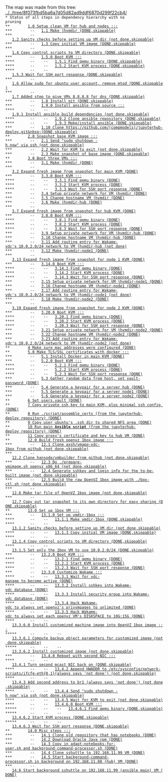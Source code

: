 The map was made from this tree: <a href="../../tree/8f073fbd5ba6a7d05d82ad9ddf6870d299f22cb4/">../../tree/8f073fbd5ba6a7d05d82ad9ddf6870d299f22cb4/</a>
<br>
<code>* Status of all steps in dependency hierarchy with no pruning</code><br>
<code>&#42;&#42;&nbsp;&nbsp;&nbsp;&nbsp;&nbsp;&nbsp;&nbsp;&nbsp;<a href="../../blob/8f073fbd5ba6a7d05d82ad9ddf6870d299f22cb4/./test2-build-nbgrader-environment-w-ansible#L52">1.0&nbsp;Setup&nbsp;clean&nbsp;VM&nbsp;for&nbsp;hub&nbsp;and&nbsp;nodes&nbsp;:::</a></code><br>
<code>&#42;&#42;&#42;&nbsp;&nbsp;&nbsp;&nbsp;&nbsp;&nbsp;&nbsp;&nbsp;--&nbsp;&nbsp;&nbsp;<a href="../../blob/8f073fbd5ba6a7d05d82ad9ddf6870d299f22cb4/./test2-build-nbgrader-environment-w-ansible#L59">1.1&nbsp;Make&nbsp;jhvmdir&nbsp;(DONE,skippable)</a></code><br>
<code>&#42;&#42;&#42;&nbsp;&nbsp;&nbsp;&nbsp;&nbsp;&nbsp;&nbsp;&nbsp;--&nbsp;&nbsp;&nbsp;<a href="../../blob/8f073fbd5ba6a7d05d82ad9ddf6870d299f22cb4/./ind-steps/kvmsteps/kvm-setup.sh#L27">1.2&nbsp;Sanity&nbsp;checks&nbsp;before&nbsp;setting&nbsp;up&nbsp;VM&nbsp;dir&nbsp;(not&nbsp;done,skippable)</a></code><br>
<code>&#42;&#42;&#42;&nbsp;&nbsp;&nbsp;&nbsp;&nbsp;&nbsp;&nbsp;&nbsp;--&nbsp;&nbsp;&nbsp;<a href="../../blob/8f073fbd5ba6a7d05d82ad9ddf6870d299f22cb4/./ind-steps/kvmsteps/kvm-setup.sh#L40">1.3&nbsp;Copy&nbsp;initial&nbsp;VM&nbsp;image&nbsp;(DONE,skippable)</a></code><br>
<code>&#42;&#42;&#42;&nbsp;&nbsp;&nbsp;&nbsp;&nbsp;&nbsp;&nbsp;&nbsp;--&nbsp;&nbsp;&nbsp;<a href="../../blob/8f073fbd5ba6a7d05d82ad9ddf6870d299f22cb4/./ind-steps/kvmsteps/kvm-setup.sh#L60">1.4&nbsp;Copy&nbsp;control&nbsp;scripts&nbsp;to&nbsp;VM&nbsp;directory&nbsp;(DONE,skippable)</a></code><br>
<code>&#42;&#42;&#42;&nbsp;&nbsp;&nbsp;&nbsp;&nbsp;&nbsp;&nbsp;&nbsp;--&nbsp;&nbsp;&nbsp;<a href="../../blob/8f073fbd5ba6a7d05d82ad9ddf6870d299f22cb4/./ind-steps/kvmsteps/vmdir-scripts/kvm-boot.sh#L52">1.5.0&nbsp;Boot&nbsp;KVM&nbsp;:::</a></code><br>
<code>&#42;&#42;&#42;&#42;&nbsp;&nbsp;&nbsp;&nbsp;&nbsp;&nbsp;&nbsp;--&nbsp;&nbsp;&nbsp;&nbsp;--&nbsp;&nbsp;&nbsp;<a href="../../blob/8f073fbd5ba6a7d05d82ad9ddf6870d299f22cb4/./ind-steps/kvmsteps/vmdir-scripts/kvm-boot.sh#L54">1.5.1&nbsp;Find&nbsp;qemu&nbsp;binary&nbsp;(DONE,skippable)</a></code><br>
<code>&#42;&#42;&#42;&#42;&nbsp;&nbsp;&nbsp;&nbsp;&nbsp;&nbsp;&nbsp;--&nbsp;&nbsp;&nbsp;&nbsp;--&nbsp;&nbsp;&nbsp;<a href="../../blob/8f073fbd5ba6a7d05d82ad9ddf6870d299f22cb4/./ind-steps/kvmsteps/vmdir-scripts/kvm-boot.sh#L131">1.5.2&nbsp;Start&nbsp;KVM&nbsp;process&nbsp;(DONE,skippable)</a></code><br>
<code>&#42;&#42;&#42;&#42;&nbsp;&nbsp;&nbsp;&nbsp;&nbsp;&nbsp;&nbsp;--&nbsp;&nbsp;&nbsp;&nbsp;--&nbsp;&nbsp;&nbsp;<a href="../../blob/8f073fbd5ba6a7d05d82ad9ddf6870d299f22cb4/./ind-steps/kvmsteps/vmdir-scripts/kvm-boot.sh#L170">1.5.3&nbsp;Wait&nbsp;for&nbsp;SSH&nbsp;port&nbsp;response&nbsp;(DONE,skippable)</a></code><br>
<code>&#42;&#42;&#42;&nbsp;&nbsp;&nbsp;&nbsp;&nbsp;&nbsp;&nbsp;&nbsp;--&nbsp;&nbsp;&nbsp;<a href="../../blob/8f073fbd5ba6a7d05d82ad9ddf6870d299f22cb4/./test2-build-nbgrader-environment-w-ansible#L77">1.6&nbsp;Allow&nbsp;sudo&nbsp;for&nbsp;ubuntu&nbsp;user&nbsp;account,&nbsp;remove&nbsp;mtod&nbsp;(DONE,skippable)</a></code><br>
<code>&#42;&#42;&#42;&nbsp;&nbsp;&nbsp;&nbsp;&nbsp;&nbsp;&nbsp;&nbsp;--&nbsp;&nbsp;&nbsp;<a href="../../blob/8f073fbd5ba6a7d05d82ad9ddf6870d299f22cb4/./test2-build-nbgrader-environment-w-ansible#L91">1.7&nbsp;Added&nbsp;step&nbsp;to&nbsp;give&nbsp;VMs&nbsp;8.8.8.8&nbsp;for&nbsp;dns&nbsp;(DONE,skippable)</a></code><br>
<code>&#42;&#42;&#42;&nbsp;&nbsp;&nbsp;&nbsp;&nbsp;&nbsp;&nbsp;&nbsp;--&nbsp;&nbsp;&nbsp;<a href="../../blob/8f073fbd5ba6a7d05d82ad9ddf6870d299f22cb4/./test2-build-nbgrader-environment-w-ansible#L105">1.8&nbsp;Install&nbsp;git&nbsp;(DONE,skippable)</a></code><br>
<code>&#42;&#42;&#42;&nbsp;&nbsp;&nbsp;&nbsp;&nbsp;&nbsp;&nbsp;&nbsp;--&nbsp;&nbsp;&nbsp;<a href="../../blob/8f073fbd5ba6a7d05d82ad9ddf6870d299f22cb4/./test2-build-nbgrader-environment-w-ansible#L119">1.9.0&nbsp;Install&nbsp;ansible&nbsp;from&nbsp;source&nbsp;:::</a></code><br>
<code>&#42;&#42;&#42;&#42;&nbsp;&nbsp;&nbsp;&nbsp;&nbsp;&nbsp;&nbsp;--&nbsp;&nbsp;&nbsp;&nbsp;--&nbsp;&nbsp;&nbsp;<a href="../../blob/8f073fbd5ba6a7d05d82ad9ddf6870d299f22cb4/./test2-build-nbgrader-environment-w-ansible#L136">1.9.1&nbsp;Install&nbsp;ansible&nbsp;build&nbsp;dependencies&nbsp;(not&nbsp;done,skippable)</a></code><br>
<code>&#42;&#42;&#42;&#42;&nbsp;&nbsp;&nbsp;&nbsp;&nbsp;&nbsp;&nbsp;--&nbsp;&nbsp;&nbsp;&nbsp;--&nbsp;&nbsp;&nbsp;<a href="../../blob/8f073fbd5ba6a7d05d82ad9ddf6870d299f22cb4/./test2-build-nbgrader-environment-w-ansible#L150">1.9.2&nbsp;Clone&nbsp;ansible&nbsp;repository&nbsp;(DONE,skippable)</a></code><br>
<code>&#42;&#42;&#42;&#42;&nbsp;&nbsp;&nbsp;&nbsp;&nbsp;&nbsp;&nbsp;--&nbsp;&nbsp;&nbsp;&nbsp;--&nbsp;&nbsp;&nbsp;<a href="../../blob/8f073fbd5ba6a7d05d82ad9ddf6870d299f22cb4/./test2-build-nbgrader-environment-w-ansible#L177">1.9.3&nbsp;Make/install&nbsp;ansible&nbsp;(DONE,skippable)</a></code><br>
<code>&#42;&#42;&#42;&nbsp;&nbsp;&nbsp;&nbsp;&nbsp;&nbsp;&nbsp;&nbsp;--&nbsp;&nbsp;&nbsp;<a href="../../blob/8f073fbd5ba6a7d05d82ad9ddf6870d299f22cb4/./test2-build-nbgrader-environment-w-ansible#L194">1.10&nbsp;Clone&nbsp;https://github.com/(compmodels)/jupyterhub-deploy.git&nbsp;(DONE,skippable)</a></code><br>
<code>&#42;&#42;&nbsp;&nbsp;&nbsp;&nbsp;&nbsp;&nbsp;&nbsp;&nbsp;<a href="../../blob/8f073fbd5ba6a7d05d82ad9ddf6870d299f22cb4/./test2-build-nbgrader-environment-w-ansible#L211">2.0&nbsp;Snapshot&nbsp;base&nbsp;KVM&nbsp;image&nbsp;:::</a></code><br>
<code>&#42;&#42;&#42;&nbsp;&nbsp;&nbsp;&nbsp;&nbsp;&nbsp;&nbsp;&nbsp;--&nbsp;&nbsp;&nbsp;<a href="../../blob/8f073fbd5ba6a7d05d82ad9ddf6870d299f22cb4/./ind-steps/kvmsteps/vmdir-scripts/kvm-shutdown-via-ssh.sh#L30">2.1&nbsp;Send&nbsp;"sudo&nbsp;shutdown&nbsp;-h&nbsp;now"&nbsp;via&nbsp;ssh&nbsp;(not&nbsp;done,skippable)</a></code><br>
<code>&#42;&#42;&#42;&nbsp;&nbsp;&nbsp;&nbsp;&nbsp;&nbsp;&nbsp;&nbsp;--&nbsp;&nbsp;&nbsp;<a href="../../blob/8f073fbd5ba6a7d05d82ad9ddf6870d299f22cb4/./ind-steps/kvmsteps/vmdir-scripts/kvm-shutdown-via-ssh.sh#L38">2.2&nbsp;Wait&nbsp;for&nbsp;KVM&nbsp;to&nbsp;exit&nbsp;(not&nbsp;done,skippable)</a></code><br>
<code>&#42;&#42;&#42;&nbsp;&nbsp;&nbsp;&nbsp;&nbsp;&nbsp;&nbsp;&nbsp;--&nbsp;&nbsp;&nbsp;<a href="../../blob/8f073fbd5ba6a7d05d82ad9ddf6870d299f22cb4/./test2-build-nbgrader-environment-w-ansible#L219">2.3&nbsp;Make&nbsp;snapshot&nbsp;of&nbsp;base&nbsp;image&nbsp;(DONE,skippable)</a></code><br>
<code>&#42;&#42;&nbsp;&nbsp;&nbsp;&nbsp;&nbsp;&nbsp;&nbsp;&nbsp;<a href="../../blob/8f073fbd5ba6a7d05d82ad9ddf6870d299f22cb4/./test2-build-nbgrader-environment-w-ansible#L229">3.0&nbsp;Boot&nbsp;three&nbsp;VMs&nbsp;:::</a></code><br>
<code>&#42;&#42;&#42;&nbsp;&nbsp;&nbsp;&nbsp;&nbsp;&nbsp;&nbsp;&nbsp;--&nbsp;&nbsp;&nbsp;<a href="../../blob/8f073fbd5ba6a7d05d82ad9ddf6870d299f22cb4/./test2-build-nbgrader-environment-w-ansible#L235">3.1&nbsp;Make&nbsp;jhvmdir&nbsp;(DONE)</a></code><br>
<code>&#42;&#42;&#42;&nbsp;&nbsp;&nbsp;&nbsp;&nbsp;&nbsp;&nbsp;&nbsp;--&nbsp;&nbsp;&nbsp;<a href="../../blob/8f073fbd5ba6a7d05d82ad9ddf6870d299f22cb4/./test2-build-nbgrader-environment-w-ansible#L258">3.2&nbsp;Expand&nbsp;fresh&nbsp;image&nbsp;from&nbsp;snapshot&nbsp;for&nbsp;main&nbsp;KVM&nbsp;(DONE)</a></code><br>
<code>&#42;&#42;&#42;&nbsp;&nbsp;&nbsp;&nbsp;&nbsp;&nbsp;&nbsp;&nbsp;--&nbsp;&nbsp;&nbsp;<a href="../../blob/8f073fbd5ba6a7d05d82ad9ddf6870d299f22cb4/./ind-steps/kvmsteps/vmdir-scripts/kvm-boot.sh#L52">3.3.0&nbsp;Boot&nbsp;KVM&nbsp;:::</a></code><br>
<code>&#42;&#42;&#42;&#42;&nbsp;&nbsp;&nbsp;&nbsp;&nbsp;&nbsp;&nbsp;--&nbsp;&nbsp;&nbsp;&nbsp;--&nbsp;&nbsp;&nbsp;<a href="../../blob/8f073fbd5ba6a7d05d82ad9ddf6870d299f22cb4/./ind-steps/kvmsteps/vmdir-scripts/kvm-boot.sh#L54">3.3.1&nbsp;Find&nbsp;qemu&nbsp;binary&nbsp;(DONE)</a></code><br>
<code>&#42;&#42;&#42;&#42;&nbsp;&nbsp;&nbsp;&nbsp;&nbsp;&nbsp;&nbsp;--&nbsp;&nbsp;&nbsp;&nbsp;--&nbsp;&nbsp;&nbsp;<a href="../../blob/8f073fbd5ba6a7d05d82ad9ddf6870d299f22cb4/./ind-steps/kvmsteps/vmdir-scripts/kvm-boot.sh#L131">3.3.2&nbsp;Start&nbsp;KVM&nbsp;process&nbsp;(DONE)</a></code><br>
<code>&#42;&#42;&#42;&#42;&nbsp;&nbsp;&nbsp;&nbsp;&nbsp;&nbsp;&nbsp;--&nbsp;&nbsp;&nbsp;&nbsp;--&nbsp;&nbsp;&nbsp;<a href="../../blob/8f073fbd5ba6a7d05d82ad9ddf6870d299f22cb4/./ind-steps/kvmsteps/vmdir-scripts/kvm-boot.sh#L170">3.3.3&nbsp;Wait&nbsp;for&nbsp;SSH&nbsp;port&nbsp;response&nbsp;(DONE)</a></code><br>
<code>&#42;&#42;&#42;&nbsp;&nbsp;&nbsp;&nbsp;&nbsp;&nbsp;&nbsp;&nbsp;--&nbsp;&nbsp;&nbsp;<a href="../../blob/8f073fbd5ba6a7d05d82ad9ddf6870d299f22cb4/./test2-build-nbgrader-environment-w-ansible#L270">3.4&nbsp;Setup&nbsp;private&nbsp;network&nbsp;for&nbsp;VM&nbsp;jhvmdir&nbsp;(DONE)</a></code><br>
<code>&#42;&#42;&#42;&nbsp;&nbsp;&nbsp;&nbsp;&nbsp;&nbsp;&nbsp;&nbsp;--&nbsp;&nbsp;&nbsp;<a href="../../blob/8f073fbd5ba6a7d05d82ad9ddf6870d299f22cb4/./test2-build-nbgrader-environment-w-ansible#L302">3.5&nbsp;Change&nbsp;hostname&nbsp;VM&nbsp;jhvmdir&nbsp;(DONE)</a></code><br>
<code>&#42;&#42;&#42;&nbsp;&nbsp;&nbsp;&nbsp;&nbsp;&nbsp;&nbsp;&nbsp;--&nbsp;&nbsp;&nbsp;<a href="../../blob/8f073fbd5ba6a7d05d82ad9ddf6870d299f22cb4/./test2-build-nbgrader-environment-w-ansible#L235">3.6&nbsp;Make&nbsp;jhvmdir-hub&nbsp;(DONE)</a></code><br>
<code>&#42;&#42;&#42;&nbsp;&nbsp;&nbsp;&nbsp;&nbsp;&nbsp;&nbsp;&nbsp;--&nbsp;&nbsp;&nbsp;<a href="../../blob/8f073fbd5ba6a7d05d82ad9ddf6870d299f22cb4/./test2-build-nbgrader-environment-w-ansible#L258">3.7&nbsp;Expand&nbsp;fresh&nbsp;image&nbsp;from&nbsp;snapshot&nbsp;for&nbsp;hub&nbsp;KVM&nbsp;(DONE)</a></code><br>
<code>&#42;&#42;&#42;&nbsp;&nbsp;&nbsp;&nbsp;&nbsp;&nbsp;&nbsp;&nbsp;--&nbsp;&nbsp;&nbsp;<a href="../../blob/8f073fbd5ba6a7d05d82ad9ddf6870d299f22cb4/./ind-steps/kvmsteps/vmdir-scripts/kvm-boot.sh#L52">3.8.0&nbsp;Boot&nbsp;KVM&nbsp;:::</a></code><br>
<code>&#42;&#42;&#42;&#42;&nbsp;&nbsp;&nbsp;&nbsp;&nbsp;&nbsp;&nbsp;--&nbsp;&nbsp;&nbsp;&nbsp;--&nbsp;&nbsp;&nbsp;<a href="../../blob/8f073fbd5ba6a7d05d82ad9ddf6870d299f22cb4/./ind-steps/kvmsteps/vmdir-scripts/kvm-boot.sh#L54">3.8.1&nbsp;Find&nbsp;qemu&nbsp;binary&nbsp;(DONE)</a></code><br>
<code>&#42;&#42;&#42;&#42;&nbsp;&nbsp;&nbsp;&nbsp;&nbsp;&nbsp;&nbsp;--&nbsp;&nbsp;&nbsp;&nbsp;--&nbsp;&nbsp;&nbsp;<a href="../../blob/8f073fbd5ba6a7d05d82ad9ddf6870d299f22cb4/./ind-steps/kvmsteps/vmdir-scripts/kvm-boot.sh#L131">3.8.2&nbsp;Start&nbsp;KVM&nbsp;process&nbsp;(DONE)</a></code><br>
<code>&#42;&#42;&#42;&#42;&nbsp;&nbsp;&nbsp;&nbsp;&nbsp;&nbsp;&nbsp;--&nbsp;&nbsp;&nbsp;&nbsp;--&nbsp;&nbsp;&nbsp;<a href="../../blob/8f073fbd5ba6a7d05d82ad9ddf6870d299f22cb4/./ind-steps/kvmsteps/vmdir-scripts/kvm-boot.sh#L170">3.8.3&nbsp;Wait&nbsp;for&nbsp;SSH&nbsp;port&nbsp;response&nbsp;(DONE)</a></code><br>
<code>&#42;&#42;&#42;&nbsp;&nbsp;&nbsp;&nbsp;&nbsp;&nbsp;&nbsp;&nbsp;--&nbsp;&nbsp;&nbsp;<a href="../../blob/8f073fbd5ba6a7d05d82ad9ddf6870d299f22cb4/./test2-build-nbgrader-environment-w-ansible#L270">3.9&nbsp;Setup&nbsp;private&nbsp;network&nbsp;for&nbsp;VM&nbsp;jhvmdir-hub&nbsp;(DONE)</a></code><br>
<code>&#42;&#42;&#42;&nbsp;&nbsp;&nbsp;&nbsp;&nbsp;&nbsp;&nbsp;&nbsp;--&nbsp;&nbsp;&nbsp;<a href="../../blob/8f073fbd5ba6a7d05d82ad9ddf6870d299f22cb4/./test2-build-nbgrader-environment-w-ansible#L302">3.10&nbsp;Change&nbsp;hostname&nbsp;VM&nbsp;jhvmdir-hub&nbsp;(DONE)</a></code><br>
<code>&#42;&#42;&#42;&nbsp;&nbsp;&nbsp;&nbsp;&nbsp;&nbsp;&nbsp;&nbsp;--&nbsp;&nbsp;&nbsp;<a href="../../blob/8f073fbd5ba6a7d05d82ad9ddf6870d299f22cb4/./test2-build-nbgrader-environment-w-ansible#L326">3.11&nbsp;Add&nbsp;routing&nbsp;entry&nbsp;for&nbsp;Wakame-vdc's&nbsp;10.0.2.0/24&nbsp;network&nbsp;to&nbsp;VM&nbsp;jhvmdir-hub&nbsp;(not&nbsp;done)</a></code><br>
<code>&#42;&#42;&#42;&nbsp;&nbsp;&nbsp;&nbsp;&nbsp;&nbsp;&nbsp;&nbsp;--&nbsp;&nbsp;&nbsp;<a href="../../blob/8f073fbd5ba6a7d05d82ad9ddf6870d299f22cb4/./test2-build-nbgrader-environment-w-ansible#L235">3.12&nbsp;Make&nbsp;jhvmdir-node1&nbsp;(DONE)</a></code><br>
<code>&#42;&#42;&#42;&nbsp;&nbsp;&nbsp;&nbsp;&nbsp;&nbsp;&nbsp;&nbsp;--&nbsp;&nbsp;&nbsp;<a href="../../blob/8f073fbd5ba6a7d05d82ad9ddf6870d299f22cb4/./test2-build-nbgrader-environment-w-ansible#L258">3.13&nbsp;Expand&nbsp;fresh&nbsp;image&nbsp;from&nbsp;snapshot&nbsp;for&nbsp;node&nbsp;1&nbsp;KVM&nbsp;(DONE)</a></code><br>
<code>&#42;&#42;&#42;&nbsp;&nbsp;&nbsp;&nbsp;&nbsp;&nbsp;&nbsp;&nbsp;--&nbsp;&nbsp;&nbsp;<a href="../../blob/8f073fbd5ba6a7d05d82ad9ddf6870d299f22cb4/./ind-steps/kvmsteps/vmdir-scripts/kvm-boot.sh#L52">3.14.0&nbsp;Boot&nbsp;KVM&nbsp;:::</a></code><br>
<code>&#42;&#42;&#42;&#42;&nbsp;&nbsp;&nbsp;&nbsp;&nbsp;&nbsp;&nbsp;--&nbsp;&nbsp;&nbsp;&nbsp;--&nbsp;&nbsp;&nbsp;<a href="../../blob/8f073fbd5ba6a7d05d82ad9ddf6870d299f22cb4/./ind-steps/kvmsteps/vmdir-scripts/kvm-boot.sh#L54">3.14.1&nbsp;Find&nbsp;qemu&nbsp;binary&nbsp;(DONE)</a></code><br>
<code>&#42;&#42;&#42;&#42;&nbsp;&nbsp;&nbsp;&nbsp;&nbsp;&nbsp;&nbsp;--&nbsp;&nbsp;&nbsp;&nbsp;--&nbsp;&nbsp;&nbsp;<a href="../../blob/8f073fbd5ba6a7d05d82ad9ddf6870d299f22cb4/./ind-steps/kvmsteps/vmdir-scripts/kvm-boot.sh#L131">3.14.2&nbsp;Start&nbsp;KVM&nbsp;process&nbsp;(DONE)</a></code><br>
<code>&#42;&#42;&#42;&#42;&nbsp;&nbsp;&nbsp;&nbsp;&nbsp;&nbsp;&nbsp;--&nbsp;&nbsp;&nbsp;&nbsp;--&nbsp;&nbsp;&nbsp;<a href="../../blob/8f073fbd5ba6a7d05d82ad9ddf6870d299f22cb4/./ind-steps/kvmsteps/vmdir-scripts/kvm-boot.sh#L170">3.14.3&nbsp;Wait&nbsp;for&nbsp;SSH&nbsp;port&nbsp;response&nbsp;(DONE)</a></code><br>
<code>&#42;&#42;&#42;&nbsp;&nbsp;&nbsp;&nbsp;&nbsp;&nbsp;&nbsp;&nbsp;--&nbsp;&nbsp;&nbsp;<a href="../../blob/8f073fbd5ba6a7d05d82ad9ddf6870d299f22cb4/./test2-build-nbgrader-environment-w-ansible#L270">3.15&nbsp;Setup&nbsp;private&nbsp;network&nbsp;for&nbsp;VM&nbsp;jhvmdir-node1&nbsp;(DONE)</a></code><br>
<code>&#42;&#42;&#42;&nbsp;&nbsp;&nbsp;&nbsp;&nbsp;&nbsp;&nbsp;&nbsp;--&nbsp;&nbsp;&nbsp;<a href="../../blob/8f073fbd5ba6a7d05d82ad9ddf6870d299f22cb4/./test2-build-nbgrader-environment-w-ansible#L302">3.16&nbsp;Change&nbsp;hostname&nbsp;VM&nbsp;jhvmdir-node1&nbsp;(DONE)</a></code><br>
<code>&#42;&#42;&#42;&nbsp;&nbsp;&nbsp;&nbsp;&nbsp;&nbsp;&nbsp;&nbsp;--&nbsp;&nbsp;&nbsp;<a href="../../blob/8f073fbd5ba6a7d05d82ad9ddf6870d299f22cb4/./test2-build-nbgrader-environment-w-ansible#L326">3.17&nbsp;Add&nbsp;routing&nbsp;entry&nbsp;for&nbsp;Wakame-vdc's&nbsp;10.0.2.0/24&nbsp;network&nbsp;to&nbsp;VM&nbsp;jhvmdir-node1&nbsp;(not&nbsp;done)</a></code><br>
<code>&#42;&#42;&#42;&nbsp;&nbsp;&nbsp;&nbsp;&nbsp;&nbsp;&nbsp;&nbsp;--&nbsp;&nbsp;&nbsp;<a href="../../blob/8f073fbd5ba6a7d05d82ad9ddf6870d299f22cb4/./test2-build-nbgrader-environment-w-ansible#L235">3.18&nbsp;Make&nbsp;jhvmdir-node2&nbsp;(DONE)</a></code><br>
<code>&#42;&#42;&#42;&nbsp;&nbsp;&nbsp;&nbsp;&nbsp;&nbsp;&nbsp;&nbsp;--&nbsp;&nbsp;&nbsp;<a href="../../blob/8f073fbd5ba6a7d05d82ad9ddf6870d299f22cb4/./test2-build-nbgrader-environment-w-ansible#L258">3.19&nbsp;Expand&nbsp;fresh&nbsp;image&nbsp;from&nbsp;snapshot&nbsp;for&nbsp;node&nbsp;2&nbsp;KVM&nbsp;(DONE)</a></code><br>
<code>&#42;&#42;&#42;&nbsp;&nbsp;&nbsp;&nbsp;&nbsp;&nbsp;&nbsp;&nbsp;--&nbsp;&nbsp;&nbsp;<a href="../../blob/8f073fbd5ba6a7d05d82ad9ddf6870d299f22cb4/./ind-steps/kvmsteps/vmdir-scripts/kvm-boot.sh#L52">3.20.0&nbsp;Boot&nbsp;KVM&nbsp;:::</a></code><br>
<code>&#42;&#42;&#42;&#42;&nbsp;&nbsp;&nbsp;&nbsp;&nbsp;&nbsp;&nbsp;--&nbsp;&nbsp;&nbsp;&nbsp;--&nbsp;&nbsp;&nbsp;<a href="../../blob/8f073fbd5ba6a7d05d82ad9ddf6870d299f22cb4/./ind-steps/kvmsteps/vmdir-scripts/kvm-boot.sh#L54">3.20.1&nbsp;Find&nbsp;qemu&nbsp;binary&nbsp;(DONE)</a></code><br>
<code>&#42;&#42;&#42;&#42;&nbsp;&nbsp;&nbsp;&nbsp;&nbsp;&nbsp;&nbsp;--&nbsp;&nbsp;&nbsp;&nbsp;--&nbsp;&nbsp;&nbsp;<a href="../../blob/8f073fbd5ba6a7d05d82ad9ddf6870d299f22cb4/./ind-steps/kvmsteps/vmdir-scripts/kvm-boot.sh#L131">3.20.2&nbsp;Start&nbsp;KVM&nbsp;process&nbsp;(DONE)</a></code><br>
<code>&#42;&#42;&#42;&#42;&nbsp;&nbsp;&nbsp;&nbsp;&nbsp;&nbsp;&nbsp;--&nbsp;&nbsp;&nbsp;&nbsp;--&nbsp;&nbsp;&nbsp;<a href="../../blob/8f073fbd5ba6a7d05d82ad9ddf6870d299f22cb4/./ind-steps/kvmsteps/vmdir-scripts/kvm-boot.sh#L170">3.20.3&nbsp;Wait&nbsp;for&nbsp;SSH&nbsp;port&nbsp;response&nbsp;(DONE)</a></code><br>
<code>&#42;&#42;&#42;&nbsp;&nbsp;&nbsp;&nbsp;&nbsp;&nbsp;&nbsp;&nbsp;--&nbsp;&nbsp;&nbsp;<a href="../../blob/8f073fbd5ba6a7d05d82ad9ddf6870d299f22cb4/./test2-build-nbgrader-environment-w-ansible#L270">3.21&nbsp;Setup&nbsp;private&nbsp;network&nbsp;for&nbsp;VM&nbsp;jhvmdir-node2&nbsp;(DONE)</a></code><br>
<code>&#42;&#42;&#42;&nbsp;&nbsp;&nbsp;&nbsp;&nbsp;&nbsp;&nbsp;&nbsp;--&nbsp;&nbsp;&nbsp;<a href="../../blob/8f073fbd5ba6a7d05d82ad9ddf6870d299f22cb4/./test2-build-nbgrader-environment-w-ansible#L302">3.22&nbsp;Change&nbsp;hostname&nbsp;VM&nbsp;jhvmdir-node2&nbsp;(DONE)</a></code><br>
<code>&#42;&#42;&#42;&nbsp;&nbsp;&nbsp;&nbsp;&nbsp;&nbsp;&nbsp;&nbsp;--&nbsp;&nbsp;&nbsp;<a href="../../blob/8f073fbd5ba6a7d05d82ad9ddf6870d299f22cb4/./test2-build-nbgrader-environment-w-ansible#L326">3.23&nbsp;Add&nbsp;routing&nbsp;entry&nbsp;for&nbsp;Wakame-vdc's&nbsp;10.0.2.0/24&nbsp;network&nbsp;to&nbsp;VM&nbsp;jhvmdir-node2&nbsp;(not&nbsp;done)</a></code><br>
<code>&#42;&#42;&nbsp;&nbsp;&nbsp;&nbsp;&nbsp;&nbsp;&nbsp;&nbsp;<a href="../../blob/8f073fbd5ba6a7d05d82ad9ddf6870d299f22cb4/./test2-build-nbgrader-environment-w-ansible#L349">4&nbsp;Make&nbsp;sure&nbsp;mac&nbsp;addresses&nbsp;were&nbsp;configured&nbsp;(DONE)</a></code><br>
<code>&#42;&#42;&nbsp;&nbsp;&nbsp;&nbsp;&nbsp;&nbsp;&nbsp;&nbsp;<a href="../../blob/8f073fbd5ba6a7d05d82ad9ddf6870d299f22cb4/./test2-build-nbgrader-environment-w-ansible#L358">5.0&nbsp;Make&nbsp;TLS/SSL&nbsp;certificates&nbsp;with&nbsp;docker&nbsp;:::</a></code><br>
<code>&#42;&#42;&#42;&nbsp;&nbsp;&nbsp;&nbsp;&nbsp;&nbsp;&nbsp;&nbsp;--&nbsp;&nbsp;&nbsp;<a href="../../blob/8f073fbd5ba6a7d05d82ad9ddf6870d299f22cb4/./test2-build-nbgrader-environment-w-ansible#L360">5.1&nbsp;Install&nbsp;Docker&nbsp;in&nbsp;main&nbsp;KVM&nbsp;(DONE)</a></code><br>
<code>&#42;&#42;&#42;&nbsp;&nbsp;&nbsp;&nbsp;&nbsp;&nbsp;&nbsp;&nbsp;--&nbsp;&nbsp;&nbsp;<a href="../../blob/8f073fbd5ba6a7d05d82ad9ddf6870d299f22cb4/./ind-steps/kvmsteps/vmdir-scripts/kvm-boot.sh#L52">5.2.0&nbsp;Boot&nbsp;KVM&nbsp;:::</a></code><br>
<code>&#42;&#42;&#42;&#42;&nbsp;&nbsp;&nbsp;&nbsp;&nbsp;&nbsp;&nbsp;--&nbsp;&nbsp;&nbsp;&nbsp;--&nbsp;&nbsp;&nbsp;<a href="../../blob/8f073fbd5ba6a7d05d82ad9ddf6870d299f22cb4/./ind-steps/kvmsteps/vmdir-scripts/kvm-boot.sh#L54">5.2.1&nbsp;Find&nbsp;qemu&nbsp;binary&nbsp;(DONE)</a></code><br>
<code>&#42;&#42;&#42;&#42;&nbsp;&nbsp;&nbsp;&nbsp;&nbsp;&nbsp;&nbsp;--&nbsp;&nbsp;&nbsp;&nbsp;--&nbsp;&nbsp;&nbsp;<a href="../../blob/8f073fbd5ba6a7d05d82ad9ddf6870d299f22cb4/./ind-steps/kvmsteps/vmdir-scripts/kvm-boot.sh#L131">5.2.2&nbsp;Start&nbsp;KVM&nbsp;process&nbsp;(DONE)</a></code><br>
<code>&#42;&#42;&#42;&#42;&nbsp;&nbsp;&nbsp;&nbsp;&nbsp;&nbsp;&nbsp;--&nbsp;&nbsp;&nbsp;&nbsp;--&nbsp;&nbsp;&nbsp;<a href="../../blob/8f073fbd5ba6a7d05d82ad9ddf6870d299f22cb4/./ind-steps/kvmsteps/vmdir-scripts/kvm-boot.sh#L170">5.2.3&nbsp;Wait&nbsp;for&nbsp;SSH&nbsp;port&nbsp;response&nbsp;(DONE)</a></code><br>
<code>&#42;&#42;&#42;&nbsp;&nbsp;&nbsp;&nbsp;&nbsp;&nbsp;&nbsp;&nbsp;--&nbsp;&nbsp;&nbsp;<a href="../../blob/8f073fbd5ba6a7d05d82ad9ddf6870d299f22cb4/./test2-build-nbgrader-environment-w-ansible#L387">5.3&nbsp;Gather&nbsp;random&nbsp;data&nbsp;from&nbsp;host,&nbsp;set&nbsp;vault-password&nbsp;(DONE)</a></code><br>
<code>&#42;&#42;&#42;&nbsp;&nbsp;&nbsp;&nbsp;&nbsp;&nbsp;&nbsp;&nbsp;--&nbsp;&nbsp;&nbsp;<a href="../../blob/8f073fbd5ba6a7d05d82ad9ddf6870d299f22cb4/./test2-build-nbgrader-environment-w-ansible#L413">5.4&nbsp;Generate&nbsp;a&nbsp;keypair&nbsp;for&nbsp;a&nbsp;server&nbsp;hub&nbsp;(DONE)</a></code><br>
<code>&#42;&#42;&#42;&nbsp;&nbsp;&nbsp;&nbsp;&nbsp;&nbsp;&nbsp;&nbsp;--&nbsp;&nbsp;&nbsp;<a href="../../blob/8f073fbd5ba6a7d05d82ad9ddf6870d299f22cb4/./test2-build-nbgrader-environment-w-ansible#L413">5.5&nbsp;Generate&nbsp;a&nbsp;keypair&nbsp;for&nbsp;a&nbsp;server&nbsp;node1&nbsp;(DONE)</a></code><br>
<code>&#42;&#42;&#42;&nbsp;&nbsp;&nbsp;&nbsp;&nbsp;&nbsp;&nbsp;&nbsp;--&nbsp;&nbsp;&nbsp;<a href="../../blob/8f073fbd5ba6a7d05d82ad9ddf6870d299f22cb4/./test2-build-nbgrader-environment-w-ansible#L413">5.6&nbsp;Generate&nbsp;a&nbsp;keypair&nbsp;for&nbsp;a&nbsp;server&nbsp;node2&nbsp;(DONE)</a></code><br>
<code>&#42;&#42;&nbsp;&nbsp;&nbsp;&nbsp;&nbsp;&nbsp;&nbsp;&nbsp;<a href="../../blob/8f073fbd5ba6a7d05d82ad9ddf6870d299f22cb4/./test2-build-nbgrader-environment-w-ansible#L471">6&nbsp;Set&nbsp;users.vault&nbsp;(DONE)</a></code><br>
<code>&#42;&#42;&nbsp;&nbsp;&nbsp;&nbsp;&nbsp;&nbsp;&nbsp;&nbsp;<a href="../../blob/8f073fbd5ba6a7d05d82ad9ddf6870d299f22cb4/./test2-build-nbgrader-environment-w-ansible#L499">7&nbsp;Copy&nbsp;private&nbsp;ssh&nbsp;key&nbsp;to&nbsp;main&nbsp;KVM,&nbsp;plus&nbsp;minimal&nbsp;ssh&nbsp;config&nbsp;(DONE)</a></code><br>
<code>&#42;&#42;&nbsp;&nbsp;&nbsp;&nbsp;&nbsp;&nbsp;&nbsp;&nbsp;<a href="../../blob/8f073fbd5ba6a7d05d82ad9ddf6870d299f22cb4/./test2-build-nbgrader-environment-w-ansible#L525">8&nbsp;Run&nbsp;./script/assemble_certs&nbsp;(from&nbsp;the&nbsp;jupyterhub-deploy&nbsp;repository)&nbsp;(DONE)</a></code><br>
<code>&#42;&#42;&nbsp;&nbsp;&nbsp;&nbsp;&nbsp;&nbsp;&nbsp;&nbsp;<a href="../../blob/8f073fbd5ba6a7d05d82ad9ddf6870d299f22cb4/./test2-build-nbgrader-environment-w-ansible#L542">9&nbsp;Copy&nbsp;user&nbsp;ubuntu's&nbsp;.ssh&nbsp;dir&nbsp;to&nbsp;shared&nbsp;NFS&nbsp;area&nbsp;(DONE)</a></code><br>
<code>&#42;&#42;&nbsp;&nbsp;&nbsp;&nbsp;&nbsp;&nbsp;&nbsp;&nbsp;<a href="../../blob/8f073fbd5ba6a7d05d82ad9ddf6870d299f22cb4/./test2-build-nbgrader-environment-w-ansible#L558">10&nbsp;Run&nbsp;main&nbsp;**Ansible&nbsp;script**&nbsp;(from&nbsp;the&nbsp;jupyterhub-deploy&nbsp;repository)&nbsp;(DONE)</a></code><br>
<code>&#42;&#42;&nbsp;&nbsp;&nbsp;&nbsp;&nbsp;&nbsp;&nbsp;&nbsp;<a href="../../blob/8f073fbd5ba6a7d05d82ad9ddf6870d299f22cb4/./test2-build-nbgrader-environment-w-ansible#L581">11&nbsp;Copy&nbsp;proxy's&nbsp;certificate&nbsp;and&nbsp;key&nbsp;to&nbsp;hub&nbsp;VM&nbsp;(DONE)</a></code><br>
<code>&#42;&#42;&nbsp;&nbsp;&nbsp;&nbsp;&nbsp;&nbsp;&nbsp;&nbsp;<a href="../../blob/8f073fbd5ba6a7d05d82ad9ddf6870d299f22cb4/./ind-steps/build-1box/build-1box.sh#L28">12.0&nbsp;Build&nbsp;fresh&nbsp;openvz&nbsp;1box&nbsp;image&nbsp;:::</a></code><br>
<code>&#42;&#42;&#42;&nbsp;&nbsp;&nbsp;&nbsp;&nbsp;&nbsp;&nbsp;&nbsp;--&nbsp;&nbsp;&nbsp;<a href="../../blob/8f073fbd5ba6a7d05d82ad9ddf6870d299f22cb4/./ind-steps/build-1box/build-1box.sh#L33">12.1&nbsp;Clone&nbsp;axsh/vmapp-vdc-1box&nbsp;from&nbsp;github&nbsp;(not&nbsp;done,skippable)</a></code><br>
<code>&#42;&#42;&#42;&nbsp;&nbsp;&nbsp;&nbsp;&nbsp;&nbsp;&nbsp;&nbsp;--&nbsp;&nbsp;&nbsp;<a href="../../blob/8f073fbd5ba6a7d05d82ad9ddf6870d299f22cb4/./ind-steps/build-1box/build-1box.sh#L41">12.2&nbsp;Clone&nbsp;hansode/vmbuilder&nbsp;from&nbsp;github&nbsp;(not&nbsp;done,skippable)</a></code><br>
<code>&#42;&#42;&#42;&nbsp;&nbsp;&nbsp;&nbsp;&nbsp;&nbsp;&nbsp;&nbsp;--&nbsp;&nbsp;&nbsp;<a href="../../blob/8f073fbd5ba6a7d05d82ad9ddf6870d299f22cb4/./ind-steps/build-1box/build-1box.sh#L49">12.3&nbsp;Do&nbsp;./prepare-vmimage.sh&nbsp;openvz&nbsp;x86_64&nbsp;(not&nbsp;done,skippable)</a></code><br>
<code>&#42;&#42;&#42;&nbsp;&nbsp;&nbsp;&nbsp;&nbsp;&nbsp;&nbsp;&nbsp;--&nbsp;&nbsp;&nbsp;<a href="../../blob/8f073fbd5ba6a7d05d82ad9ddf6870d299f22cb4/./ind-steps/build-1box/build-1box.sh#L65">12.4&nbsp;Generate&nbsp;sshkey&nbsp;and&nbsp;login&nbsp;info&nbsp;for&nbsp;the&nbsp;to-be-built&nbsp;image&nbsp;(not&nbsp;done,skippable)</a></code><br>
<code>&#42;&#42;&#42;&nbsp;&nbsp;&nbsp;&nbsp;&nbsp;&nbsp;&nbsp;&nbsp;--&nbsp;&nbsp;&nbsp;<a href="../../blob/8f073fbd5ba6a7d05d82ad9ddf6870d299f22cb4/./ind-steps/build-1box/build-1box.sh#L76">12.5&nbsp;Build&nbsp;the&nbsp;raw&nbsp;OpenVZ&nbsp;1box&nbsp;image&nbsp;with&nbsp;./box-ctl.sh&nbsp;(not&nbsp;done,skippable)</a></code><br>
<code>&#42;&#42;&#42;&nbsp;&nbsp;&nbsp;&nbsp;&nbsp;&nbsp;&nbsp;&nbsp;--&nbsp;&nbsp;&nbsp;<a href="../../blob/8f073fbd5ba6a7d05d82ad9ddf6870d299f22cb4/./ind-steps/build-1box/build-1box.sh#L85">12.6&nbsp;Make&nbsp;tar&nbsp;file&nbsp;of&nbsp;OpenVZ&nbsp;1box&nbsp;image&nbsp;(not&nbsp;done,skippable)</a></code><br>
<code>&#42;&#42;&#42;&nbsp;&nbsp;&nbsp;&nbsp;&nbsp;&nbsp;&nbsp;&nbsp;--&nbsp;&nbsp;&nbsp;<a href="../../blob/8f073fbd5ba6a7d05d82ad9ddf6870d299f22cb4/./ind-steps/build-1box/build-1box.sh#L93">12.7&nbsp;Copy&nbsp;out&nbsp;tar&nbsp;snapshot&nbsp;to&nbsp;its&nbsp;own&nbsp;directory&nbsp;for&nbsp;easy&nbsp;sharing&nbsp;(DONE,skippable)</a></code><br>
<code>&#42;&#42;&nbsp;&nbsp;&nbsp;&nbsp;&nbsp;&nbsp;&nbsp;&nbsp;<a href="../../blob/8f073fbd5ba6a7d05d82ad9ddf6870d299f22cb4/./test2-build-nbgrader-environment-w-ansible#L612">13.0&nbsp;Set&nbsp;up&nbsp;1box&nbsp;VM&nbsp;:::</a></code><br>
<code>&#42;&#42;&#42;&nbsp;&nbsp;&nbsp;&nbsp;&nbsp;&nbsp;&nbsp;&nbsp;--&nbsp;&nbsp;&nbsp;<a href="../../blob/8f073fbd5ba6a7d05d82ad9ddf6870d299f22cb4/./test2-build-nbgrader-environment-w-ansible#L614">13.1.0&nbsp;Set&nbsp;up&nbsp;vmdir-1box&nbsp;:::</a></code><br>
<code>&#42;&#42;&#42;&#42;&nbsp;&nbsp;&nbsp;&nbsp;&nbsp;&nbsp;&nbsp;--&nbsp;&nbsp;&nbsp;&nbsp;--&nbsp;&nbsp;&nbsp;<a href="../../blob/8f073fbd5ba6a7d05d82ad9ddf6870d299f22cb4/./test2-build-nbgrader-environment-w-ansible#L618">13.1.1&nbsp;Make&nbsp;vmdir-1box&nbsp;(DONE,skippable)</a></code><br>
<code>&#42;&#42;&#42;&#42;&nbsp;&nbsp;&nbsp;&nbsp;&nbsp;&nbsp;&nbsp;--&nbsp;&nbsp;&nbsp;&nbsp;--&nbsp;&nbsp;&nbsp;<a href="../../blob/8f073fbd5ba6a7d05d82ad9ddf6870d299f22cb4/./ind-steps/kvmsteps/kvm-setup.sh#L27">13.1.2&nbsp;Sanity&nbsp;checks&nbsp;before&nbsp;setting&nbsp;up&nbsp;VM&nbsp;dir&nbsp;(not&nbsp;done,skippable)</a></code><br>
<code>&#42;&#42;&#42;&#42;&nbsp;&nbsp;&nbsp;&nbsp;&nbsp;&nbsp;&nbsp;--&nbsp;&nbsp;&nbsp;&nbsp;--&nbsp;&nbsp;&nbsp;<a href="../../blob/8f073fbd5ba6a7d05d82ad9ddf6870d299f22cb4/./ind-steps/kvmsteps/kvm-setup.sh#L40">13.1.3&nbsp;Copy&nbsp;initial&nbsp;VM&nbsp;image&nbsp;(DONE,skippable)</a></code><br>
<code>&#42;&#42;&#42;&#42;&nbsp;&nbsp;&nbsp;&nbsp;&nbsp;&nbsp;&nbsp;--&nbsp;&nbsp;&nbsp;&nbsp;--&nbsp;&nbsp;&nbsp;<a href="../../blob/8f073fbd5ba6a7d05d82ad9ddf6870d299f22cb4/./ind-steps/kvmsteps/kvm-setup.sh#L60">13.1.4&nbsp;Copy&nbsp;control&nbsp;scripts&nbsp;to&nbsp;VM&nbsp;directory&nbsp;(DONE,skippable)</a></code><br>
<code>&#42;&#42;&#42;&#42;&nbsp;&nbsp;&nbsp;&nbsp;&nbsp;&nbsp;&nbsp;--&nbsp;&nbsp;&nbsp;&nbsp;--&nbsp;&nbsp;&nbsp;<a href="../../blob/8f073fbd5ba6a7d05d82ad9ddf6870d299f22cb4/./test2-build-nbgrader-environment-w-ansible#L638">13.1.5&nbsp;Set&nbsp;only&nbsp;the&nbsp;1box&nbsp;VM&nbsp;to&nbsp;use&nbsp;10.0.2.0/24&nbsp;(DONE,skippable)</a></code><br>
<code>&#42;&#42;&#42;&nbsp;&nbsp;&nbsp;&nbsp;&nbsp;&nbsp;&nbsp;&nbsp;--&nbsp;&nbsp;&nbsp;<a href="../../blob/8f073fbd5ba6a7d05d82ad9ddf6870d299f22cb4/./vmdir-1box/kvm-boot.sh#L52">13.2.0&nbsp;Boot&nbsp;KVM&nbsp;:::</a></code><br>
<code>&#42;&#42;&#42;&#42;&nbsp;&nbsp;&nbsp;&nbsp;&nbsp;&nbsp;&nbsp;--&nbsp;&nbsp;&nbsp;&nbsp;--&nbsp;&nbsp;&nbsp;<a href="../../blob/8f073fbd5ba6a7d05d82ad9ddf6870d299f22cb4/./vmdir-1box/kvm-boot.sh#L54">13.2.1&nbsp;Find&nbsp;qemu&nbsp;binary&nbsp;(DONE)</a></code><br>
<code>&#42;&#42;&#42;&#42;&nbsp;&nbsp;&nbsp;&nbsp;&nbsp;&nbsp;&nbsp;--&nbsp;&nbsp;&nbsp;&nbsp;--&nbsp;&nbsp;&nbsp;<a href="../../blob/8f073fbd5ba6a7d05d82ad9ddf6870d299f22cb4/./vmdir-1box/kvm-boot.sh#L131">13.2.2&nbsp;Start&nbsp;KVM&nbsp;process&nbsp;(DONE)</a></code><br>
<code>&#42;&#42;&#42;&#42;&nbsp;&nbsp;&nbsp;&nbsp;&nbsp;&nbsp;&nbsp;--&nbsp;&nbsp;&nbsp;&nbsp;--&nbsp;&nbsp;&nbsp;<a href="../../blob/8f073fbd5ba6a7d05d82ad9ddf6870d299f22cb4/./vmdir-1box/kvm-boot.sh#L170">13.2.3&nbsp;Wait&nbsp;for&nbsp;SSH&nbsp;port&nbsp;response&nbsp;(DONE)</a></code><br>
<code>&#42;&#42;&#42;&nbsp;&nbsp;&nbsp;&nbsp;&nbsp;&nbsp;&nbsp;&nbsp;--&nbsp;&nbsp;&nbsp;<a href="../../blob/8f073fbd5ba6a7d05d82ad9ddf6870d299f22cb4/./wakame-customization-steps.sh#L10">13.3.0&nbsp;Customize&nbsp;Wakame&nbsp;:::</a></code><br>
<code>&#42;&#42;&#42;&#42;&nbsp;&nbsp;&nbsp;&nbsp;&nbsp;&nbsp;&nbsp;--&nbsp;&nbsp;&nbsp;&nbsp;--&nbsp;&nbsp;&nbsp;<a href="../../blob/8f073fbd5ba6a7d05d82ad9ddf6870d299f22cb4/./wakame-customization-steps.sh#L67">13.3.1&nbsp;Wait&nbsp;for&nbsp;vdc-manage&nbsp;to&nbsp;become&nbsp;active&nbsp;(DONE)</a></code><br>
<code>&#42;&#42;&#42;&#42;&nbsp;&nbsp;&nbsp;&nbsp;&nbsp;&nbsp;&nbsp;--&nbsp;&nbsp;&nbsp;&nbsp;--&nbsp;&nbsp;&nbsp;<a href="../../blob/8f073fbd5ba6a7d05d82ad9ddf6870d299f22cb4/./wakame-customization-steps.sh#L84">13.3.2&nbsp;Install&nbsp;sshkey&nbsp;into&nbsp;Wakame-vdc&nbsp;database&nbsp;(DONE)</a></code><br>
<code>&#42;&#42;&#42;&#42;&nbsp;&nbsp;&nbsp;&nbsp;&nbsp;&nbsp;&nbsp;--&nbsp;&nbsp;&nbsp;&nbsp;--&nbsp;&nbsp;&nbsp;<a href="../../blob/8f073fbd5ba6a7d05d82ad9ddf6870d299f22cb4/./wakame-customization-steps.sh#L98">13.3.3&nbsp;Install&nbsp;security&nbsp;group&nbsp;into&nbsp;Wakame-vdc&nbsp;database&nbsp;(DONE)</a></code><br>
<code>&#42;&#42;&#42;&#42;&nbsp;&nbsp;&nbsp;&nbsp;&nbsp;&nbsp;&nbsp;--&nbsp;&nbsp;&nbsp;&nbsp;--&nbsp;&nbsp;&nbsp;<a href="../../blob/8f073fbd5ba6a7d05d82ad9ddf6870d299f22cb4/./wakame-customization-steps.sh#L121">13.3.4&nbsp;Hack&nbsp;Wakame-vdc&nbsp;to&nbsp;always&nbsp;set&nbsp;openvz's&nbsp;privvmpages&nbsp;to&nbsp;unlimited&nbsp;(DONE)</a></code><br>
<code>&#42;&#42;&#42;&#42;&nbsp;&nbsp;&nbsp;&nbsp;&nbsp;&nbsp;&nbsp;--&nbsp;&nbsp;&nbsp;&nbsp;--&nbsp;&nbsp;&nbsp;<a href="../../blob/8f073fbd5ba6a7d05d82ad9ddf6870d299f22cb4/./wakame-customization-steps.sh#L148">13.3.5&nbsp;Hack&nbsp;Wakame-vdc&nbsp;to&nbsp;always&nbsp;set&nbsp;each&nbsp;openvz&nbsp;VM's&nbsp;DISKSPACE&nbsp;to&nbsp;10G:15G&nbsp;(DONE)</a></code><br>
<code>&#42;&#42;&#42;&#42;&nbsp;&nbsp;&nbsp;&nbsp;&nbsp;&nbsp;&nbsp;--&nbsp;&nbsp;&nbsp;&nbsp;--&nbsp;&nbsp;&nbsp;<a href="../../blob/8f073fbd5ba6a7d05d82ad9ddf6870d299f22cb4/./wakame-customization-steps.sh#L175">13.3.6.0&nbsp;Install&nbsp;customized&nbsp;machine&nbsp;image&nbsp;into&nbsp;OpenVZ&nbsp;1box&nbsp;image&nbsp;:::</a></code><br>
<code>&#42;&#42;&#42;&#42;&#42;&nbsp;&nbsp;&nbsp;&nbsp;&nbsp;&nbsp;--&nbsp;&nbsp;&nbsp;&nbsp;--&nbsp;&nbsp;&nbsp;&nbsp;--&nbsp;&nbsp;&nbsp;<a href="../../blob/8f073fbd5ba6a7d05d82ad9ddf6870d299f22cb4/./wakame-customization-steps.sh#L182">13.3.6.1&nbsp;Compute&nbsp;backup&nbsp;object&nbsp;parameters&nbsp;for&nbsp;customized&nbsp;image&nbsp;(not&nbsp;done,skippable)</a></code><br>
<code>&#42;&#42;&#42;&#42;&#42;&nbsp;&nbsp;&nbsp;&nbsp;&nbsp;&nbsp;--&nbsp;&nbsp;&nbsp;&nbsp;--&nbsp;&nbsp;&nbsp;&nbsp;--&nbsp;&nbsp;&nbsp;<a href="../../blob/8f073fbd5ba6a7d05d82ad9ddf6870d299f22cb4/./wakame-customization-steps.sh#L191">13.3.6.2&nbsp;Install&nbsp;customized&nbsp;image&nbsp;(not&nbsp;done,skippable)</a></code><br>
<code>&#42;&#42;&#42;&nbsp;&nbsp;&nbsp;&nbsp;&nbsp;&nbsp;&nbsp;&nbsp;--&nbsp;&nbsp;&nbsp;<a href="../../blob/8f073fbd5ba6a7d05d82ad9ddf6870d299f22cb4/./test2-build-nbgrader-environment-w-ansible#L653">13.4.0&nbsp;Reboot&nbsp;with&nbsp;second&nbsp;NIC&nbsp;:::</a></code><br>
<code>&#42;&#42;&#42;&#42;&nbsp;&nbsp;&nbsp;&nbsp;&nbsp;&nbsp;&nbsp;--&nbsp;&nbsp;&nbsp;&nbsp;--&nbsp;&nbsp;&nbsp;<a href="../../blob/8f073fbd5ba6a7d05d82ad9ddf6870d299f22cb4/./test2-build-nbgrader-environment-w-ansible#L658">13.4.1&nbsp;Turn&nbsp;second&nbsp;mcast&nbsp;NIC&nbsp;back&nbsp;on&nbsp;(DONE,skippable)</a></code><br>
<code>&#42;&#42;&#42;&#42;&nbsp;&nbsp;&nbsp;&nbsp;&nbsp;&nbsp;&nbsp;--&nbsp;&nbsp;&nbsp;&nbsp;--&nbsp;&nbsp;&nbsp;<a href="../../blob/8f073fbd5ba6a7d05d82ad9ddf6870d299f22cb4/./test2-build-nbgrader-environment-w-ansible#L666">13.4.2&nbsp;Append&nbsp;HWADDR&nbsp;to&nbsp;/etc/sysconfig/network-scripts/ifcfg-eth{0,1}(always&nbsp;says&nbsp;'not&nbsp;done')&nbsp;(not&nbsp;done,skippable)</a></code><br>
<code>&#42;&#42;&#42;&#42;&nbsp;&nbsp;&nbsp;&nbsp;&nbsp;&nbsp;&nbsp;--&nbsp;&nbsp;&nbsp;&nbsp;--&nbsp;&nbsp;&nbsp;<a href="../../blob/8f073fbd5ba6a7d05d82ad9ddf6870d299f22cb4/./test2-build-nbgrader-environment-w-ansible#L695">13.4.3&nbsp;Add&nbsp;second&nbsp;address&nbsp;to&nbsp;br1&nbsp;(always&nbsp;says&nbsp;'not&nbsp;done')&nbsp;(not&nbsp;done,skippable)</a></code><br>
<code>&#42;&#42;&#42;&#42;&nbsp;&nbsp;&nbsp;&nbsp;&nbsp;&nbsp;&nbsp;--&nbsp;&nbsp;&nbsp;&nbsp;--&nbsp;&nbsp;&nbsp;<a href="../../blob/8f073fbd5ba6a7d05d82ad9ddf6870d299f22cb4/./ind-steps/kvmsteps/vmdir-scripts/kvm-shutdown-via-ssh.sh#L30">13.4.4&nbsp;Send&nbsp;"sudo&nbsp;shutdown&nbsp;-h&nbsp;now"&nbsp;via&nbsp;ssh&nbsp;(not&nbsp;done,skippable)</a></code><br>
<code>&#42;&#42;&#42;&#42;&nbsp;&nbsp;&nbsp;&nbsp;&nbsp;&nbsp;&nbsp;--&nbsp;&nbsp;&nbsp;&nbsp;--&nbsp;&nbsp;&nbsp;<a href="../../blob/8f073fbd5ba6a7d05d82ad9ddf6870d299f22cb4/./ind-steps/kvmsteps/vmdir-scripts/kvm-shutdown-via-ssh.sh#L38">13.4.5&nbsp;Wait&nbsp;for&nbsp;KVM&nbsp;to&nbsp;exit&nbsp;(not&nbsp;done,skippable)</a></code><br>
<code>&#42;&#42;&#42;&#42;&nbsp;&nbsp;&nbsp;&nbsp;&nbsp;&nbsp;&nbsp;--&nbsp;&nbsp;&nbsp;&nbsp;--&nbsp;&nbsp;&nbsp;<a href="../../blob/8f073fbd5ba6a7d05d82ad9ddf6870d299f22cb4/./vmdir-1box/kvm-boot.sh#L52">13.4.6.0&nbsp;Boot&nbsp;KVM&nbsp;:::</a></code><br>
<code>&#42;&#42;&#42;&#42;&#42;&nbsp;&nbsp;&nbsp;&nbsp;&nbsp;&nbsp;--&nbsp;&nbsp;&nbsp;&nbsp;--&nbsp;&nbsp;&nbsp;&nbsp;--&nbsp;&nbsp;&nbsp;<a href="../../blob/8f073fbd5ba6a7d05d82ad9ddf6870d299f22cb4/./vmdir-1box/kvm-boot.sh#L54">13.4.6.1&nbsp;Find&nbsp;qemu&nbsp;binary&nbsp;(DONE,skippable)</a></code><br>
<code>&#42;&#42;&#42;&#42;&#42;&nbsp;&nbsp;&nbsp;&nbsp;&nbsp;&nbsp;--&nbsp;&nbsp;&nbsp;&nbsp;--&nbsp;&nbsp;&nbsp;&nbsp;--&nbsp;&nbsp;&nbsp;<a href="../../blob/8f073fbd5ba6a7d05d82ad9ddf6870d299f22cb4/./vmdir-1box/kvm-boot.sh#L131">13.4.6.2&nbsp;Start&nbsp;KVM&nbsp;process&nbsp;(DONE,skippable)</a></code><br>
<code>&#42;&#42;&#42;&#42;&#42;&nbsp;&nbsp;&nbsp;&nbsp;&nbsp;&nbsp;--&nbsp;&nbsp;&nbsp;&nbsp;--&nbsp;&nbsp;&nbsp;&nbsp;--&nbsp;&nbsp;&nbsp;<a href="../../blob/8f073fbd5ba6a7d05d82ad9ddf6870d299f22cb4/./vmdir-1box/kvm-boot.sh#L170">13.4.6.3&nbsp;Wait&nbsp;for&nbsp;SSH&nbsp;port&nbsp;response&nbsp;(DONE,skippable)</a></code><br>
<code>&#42;&#42;&nbsp;&nbsp;&nbsp;&nbsp;&nbsp;&nbsp;&nbsp;&nbsp;<a href="../../blob/8f073fbd5ba6a7d05d82ad9ddf6870d299f22cb4/./test2-build-nbgrader-environment-w-ansible#L732">14.0&nbsp;Misc&nbsp;steps&nbsp;:::</a></code><br>
<code>&#42;&#42;&#42;&nbsp;&nbsp;&nbsp;&nbsp;&nbsp;&nbsp;&nbsp;&nbsp;--&nbsp;&nbsp;&nbsp;<a href="../../blob/8f073fbd5ba6a7d05d82ad9ddf6870d299f22cb4/./test2-build-nbgrader-environment-w-ansible#L735">14.1&nbsp;Clone&nbsp;old&nbsp;repository&nbsp;that&nbsp;has&nbsp;notebooks&nbsp;(DONE)</a></code><br>
<code>&#42;&#42;&#42;&nbsp;&nbsp;&nbsp;&nbsp;&nbsp;&nbsp;&nbsp;&nbsp;--&nbsp;&nbsp;&nbsp;<a href="../../blob/8f073fbd5ba6a7d05d82ad9ddf6870d299f22cb4/./test2-build-nbgrader-environment-w-ansible#L751">14.2&nbsp;Download&nbsp;Oracle&nbsp;Java&nbsp;rpm&nbsp;(DONE)</a></code><br>
<code>&#42;&#42;&#42;&nbsp;&nbsp;&nbsp;&nbsp;&nbsp;&nbsp;&nbsp;&nbsp;--&nbsp;&nbsp;&nbsp;<a href="../../blob/8f073fbd5ba6a7d05d82ad9ddf6870d299f22cb4/./test2-build-nbgrader-environment-w-ansible#L769">14.3&nbsp;Copy&nbsp;in&nbsp;adapt-notebooks-for-user.sh&nbsp;and&nbsp;background-command-processor.sh&nbsp;(DONE)</a></code><br>
<code>&#42;&#42;&#42;&nbsp;&nbsp;&nbsp;&nbsp;&nbsp;&nbsp;&nbsp;&nbsp;--&nbsp;&nbsp;&nbsp;<a href="../../blob/8f073fbd5ba6a7d05d82ad9ddf6870d299f22cb4/./test2-build-nbgrader-environment-w-ansible#L779">14.4&nbsp;Clone&nbsp;sshuttle&nbsp;to&nbsp;192.168.11.99&nbsp;VM&nbsp;(DONE)</a></code><br>
<code>&#42;&#42;&#42;&nbsp;&nbsp;&nbsp;&nbsp;&nbsp;&nbsp;&nbsp;&nbsp;--&nbsp;&nbsp;&nbsp;<a href="../../blob/8f073fbd5ba6a7d05d82ad9ddf6870d299f22cb4/./test2-build-nbgrader-environment-w-ansible#L793">14.5&nbsp;Start&nbsp;background-command-processor.sh&nbsp;in&nbsp;background&nbsp;on&nbsp;192.168.11.88&nbsp;(hub)&nbsp;VM&nbsp;(DONE)</a></code><br>
<code>&#42;&#42;&#42;&nbsp;&nbsp;&nbsp;&nbsp;&nbsp;&nbsp;&nbsp;&nbsp;--&nbsp;&nbsp;&nbsp;<a href="../../blob/8f073fbd5ba6a7d05d82ad9ddf6870d299f22cb4/./test2-build-nbgrader-environment-w-ansible#L806">14.6&nbsp;Start&nbsp;background&nbsp;sshuttle&nbsp;on&nbsp;192.168.11.99&nbsp;(ansible&nbsp;main)&nbsp;VM&nbsp;(DONE)</a></code><br>
